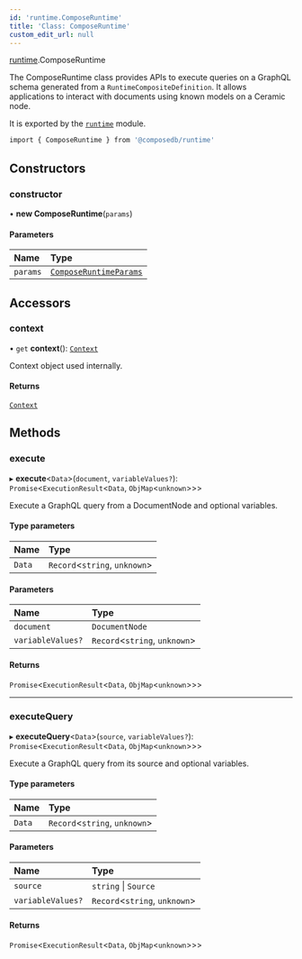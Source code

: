 ```yaml
---
id: 'runtime.ComposeRuntime'
title: 'Class: ComposeRuntime'
custom_edit_url: null
---
```


[runtime](../modules/runtime.md).ComposeRuntime

The ComposeRuntime class provides APIs to execute queries on a GraphQL schema generated from a
`RuntimeCompositeDefinition`. It allows applications to interact with documents using known
models on a Ceramic node.

It is exported by the [`runtime`](../modules/runtime.md) module.

```sh
import { ComposeRuntime } from '@composedb/runtime'
```

## Constructors

### constructor

• **new ComposeRuntime**(`params`)

#### Parameters

| Name     | Type                                                                 |
| :------- | :------------------------------------------------------------------- |
| `params` | [`ComposeRuntimeParams`](../modules/runtime.md#composeruntimeparams) |

## Accessors

### context

• `get` **context**(): [`Context`](../modules/runtime.md#context)

Context object used internally.

#### Returns

[`Context`](../modules/runtime.md#context)

## Methods

### execute

▸ **execute**\<`Data`\>(`document`, `variableValues?`): `Promise`\<`ExecutionResult`\<`Data`, `ObjMap`\<`unknown`\>\>\>

Execute a GraphQL query from a DocumentNode and optional variables.

#### Type parameters

| Name   | Type                            |
| :----- | :------------------------------ |
| `Data` | `Record`\<`string`, `unknown`\> |

#### Parameters

| Name              | Type                            |
| :---------------- | :------------------------------ |
| `document`        | `DocumentNode`                  |
| `variableValues?` | `Record`\<`string`, `unknown`\> |

#### Returns

`Promise`\<`ExecutionResult`\<`Data`, `ObjMap`\<`unknown`\>\>\>

---

### executeQuery

▸ **executeQuery**\<`Data`\>(`source`, `variableValues?`): `Promise`\<`ExecutionResult`\<`Data`, `ObjMap`\<`unknown`\>\>\>

Execute a GraphQL query from its source and optional variables.

#### Type parameters

| Name   | Type                            |
| :----- | :------------------------------ |
| `Data` | `Record`\<`string`, `unknown`\> |

#### Parameters

| Name              | Type                            |
| :---------------- | :------------------------------ |
| `source`          | `string` \| `Source`            |
| `variableValues?` | `Record`\<`string`, `unknown`\> |

#### Returns

`Promise`\<`ExecutionResult`\<`Data`, `ObjMap`\<`unknown`\>\>\>
